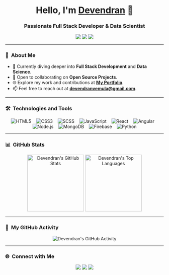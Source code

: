 <h1 align="center"> 
  Hello, I'm <a href="https://portfolio-dev-rust.vercel.app/">Devendran</a> 👋
</h1>

<h3 align="center">Passionate Full Stack Developer & Data Scientist</h3>

<p align="center">
  <a href="https://devendranportfolio.web.app/"><img src="https://img.shields.io/badge/Portfolio-4285F4?style=for-the-badge&logo=google-chrome&logoColor=white"/></a>
  <a href="https://www.linkedin.com/in/devendran-vemula/"><img src="https://img.shields.io/badge/LinkedIn-0A66C2?style=for-the-badge&logo=linkedin&logoColor=white"/></a>
  <a href="https://www.instagram.com/devendran_vemula/"><img src="https://img.shields.io/badge/Instagram-E4405F?style=for-the-badge&logo=instagram&logoColor=white"/></a>
</p>

---

### 🌟 &nbsp;About Me

- 🌱 Currently diving deeper into **Full Stack Development** and **Data Science**.
- 🤝 Open to collaborating on **Open Source Projects**.
- 🌐 Explore my work and contributions at **[My Portfolio](https://portfolio-dev-rust.vercel.app/)**.
- 📫 Feel free to reach out at **devendranvemula@gmail.com**.

---

### 🛠️ &nbsp;Technologies and Tools

<p align="center">
  <img src="https://img.shields.io/badge/HTML5-E34F26?style=for-the-badge&logo=html5&logoColor=white" alt="HTML5" /> &nbsp;&nbsp;
  <img src="https://img.shields.io/badge/CSS3-1572B6?style=for-the-badge&logo=css3&logoColor=white" alt="CSS3" /> &nbsp;&nbsp;
  <img src="https://img.shields.io/badge/SCSS-CC6699?style=for-the-badge&logo=sass&logoColor=white" alt="SCSS" /> &nbsp;&nbsp;
  <img src="https://img.shields.io/badge/JavaScript-F7DF1E?style=for-the-badge&logo=javascript&logoColor=black" alt="JavaScript" /> &nbsp;&nbsp;
  <img src="https://img.shields.io/badge/React-61DAFB?style=for-the-badge&logo=react&logoColor=black" alt="React" /> &nbsp;&nbsp;
  <img src="https://img.shields.io/badge/Angular-DD0031?style=for-the-badge&logo=angular&logoColor=white" alt="Angular" /> &nbsp;&nbsp;
  <img src="https://img.shields.io/badge/Node.js-339933?style=for-the-badge&logo=nodedotjs&logoColor=white" alt="Node.js" /> &nbsp;&nbsp;
  <img src="https://img.shields.io/badge/MongoDB-4EA94B?style=for-the-badge&logo=mongodb&logoColor=white" alt="MongoDB" /> &nbsp;&nbsp;
  <img src="https://img.shields.io/badge/Firebase-FFCA28?style=for-the-badge&logo=firebase&logoColor=black" alt="Firebase" /> &nbsp;&nbsp;
  <img src="https://img.shields.io/badge/Python-3776AB?style=for-the-badge&logo=python&logoColor=white" alt="Python" />
</p>

---

### 📊 &nbsp;GitHub Stats

<p align="center">
  <img height="180em" src="https://github-readme-stats-eight-theta.vercel.app/api?username=vemuladevendran&show_icons=true&theme=radical&include_all_commits=true&count_private=true" alt="Devendran's GitHub Stats"/>
  <img height="180em" src="https://github-readme-stats-eight-theta.vercel.app/api/top-langs/?username=vemuladevendran&layout=compact&langs_count=8&theme=radical" alt="Devendran's Top Languages"/>
</p>

---

### 🔢 &nbsp;My GitHub Activity

<p align="center">
  <img src="https://activity-graph.herokuapp.com/graph?username=vemuladevendran&theme=dracula" alt="Devendran's GitHub Activity"/>
</p>

---

### 🌐 &nbsp;Connect with Me

<p align="center">
  <a href="mailto:devendranvemula@gmail.com"><img src="https://img.shields.io/badge/Email-D14836?style=for-the-badge&logo=gmail&logoColor=white"/></a>
  <a href="https://www.linkedin.com/in/devendran-vemula/"><img src="https://img.shields.io/badge/LinkedIn-0A66C2?style=for-the-badge&logo=linkedin&logoColor=white"/></a>
  <a href="https://www.instagram.com/devendran_vemula/"><img src="https://img.shields.io/badge/Instagram-E4405F?style=for-the-badge&logo=instagram&logoColor=white"/></a>
</p>
